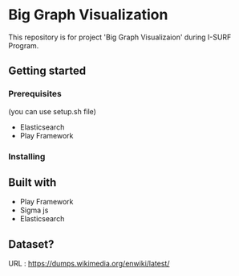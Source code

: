 # Big Graph Visualization


This repository is for project 'Big Graph Visualizaion' during I-SURF Program.


## Getting started
### Prerequisites
(you can use setup.sh file)
- Elasticsearch
- Play Framework

### Installing


## Built with
* Play Framework
* Sigma js
* Elasticsearch


## Dataset?
URL : https://dumps.wikimedia.org/enwiki/latest/


